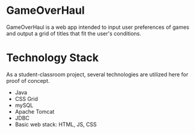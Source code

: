# GameOverHaul

GameOverHaul is a web app intended to input user preferences of games and output a grid of titles that fit the user's conditions.

# Technology Stack
As a student-classroom project, several technologies are utilized here for proof of concept.
* Java
* CSS Grid
* mySQL
* Apache Tomcat
* JDBC
* Basic web stack: HTML, JS, CSS

